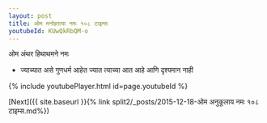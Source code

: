 ```yaml
---
layout: post
title: ओम मनोहराया नमः १०८ टाइम्स
youtubeId: KUwQkRbQM-o
---
```

 
 
 ओम अंथर हिथाथमने नमः  
 
 -  ज्याच्यात असे गुणधर्म आहेत ज्यात त्याच्या आत आहे आणि दृश्यमान नाही 
 
  
 
  
 
 
 
 
 
 


{% include youtubePlayer.html id=page.youtubeId %}
 
[Next]({{ site.baseurl }}{% link  split2/_posts/2015-12-18-ओम अनुकूलाय नमः १०८ टाइम्स.md%})
 
